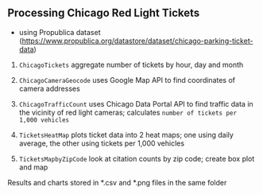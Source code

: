 ## Processing Chicago Red Light Tickets
* using Propublica dataset (https://www.propublica.org/datastore/dataset/chicago-parking-ticket-data)

1) `ChicagoTickets` aggregate number of tickets by hour, day and month

2) `ChicagoCameraGeocode` uses Google Map API to find coordinates of camera addresses

3) `ChicagoTrafficCount` uses Chicago Data Portal API to find traffic data in the vicinity of red light cameras; calculates `number of tickets per 1,000 vehicles`

4) `TicketsHeatMap` plots ticket data into 2 heat maps; one using daily average, the other using tickets per 1,000 vehicles

5) `TicketsMapbyZipCode` look at citation counts by zip code; create box plot and map

Results and charts stored in *.csv and *.png files in the same folder